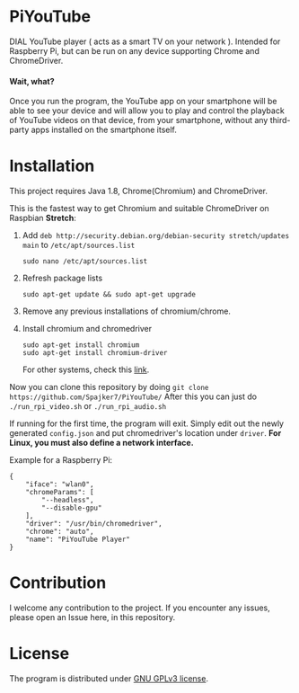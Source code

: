 # PiYouTube
DIAL YouTube player ( acts as a smart TV on your network ). Intended for Raspberry Pi, but can be run on any device supporting Chrome and ChromeDriver.

#### Wait, what?
Once you run the program, the YouTube app on your smartphone will be able to see your device and will allow you to play and control the playback of YouTube videos on that device, from your smartphone, without any third-party apps installed on the smartphone itself.

# Installation
This project requires Java 1.8, Chrome(Chromium) and ChromeDriver.

This is the fastest way to get Chromium and suitable ChromeDriver on Raspbian **Stretch**:
1) Add ```deb http://security.debian.org/debian-security stretch/updates main``` to ```/etc/apt/sources.list```
    ```
    sudo nano /etc/apt/sources.list
    ```
2) Refresh package lists
    ```
    sudo apt-get update && sudo apt-get upgrade
    ```
    
3) Remove any previous installations of chromium/chrome.
4) Install chromium and chromedriver
    ```
    sudo apt-get install chromium
    sudo apt-get install chromium-driver
    ```
   For other systems, check this [link](https://sites.google.com/a/chromium.org/chromedriver/downloads).
   
Now you can clone this repository by doing 
```git clone https://github.com/Spajker7/PiYouTube/```
After this you can just do ```./run_rpi_video.sh``` or ```./run_rpi_audio.sh```

If running for the first time, the program will exit. Simply edit out the newly generated ```config.json``` and put chromedriver's location under ```driver```.
**For Linux, you must also define a network interface.**

Example for a Raspberry Pi:
```
{
    "iface": "wlan0",
    "chromeParams": [
        "--headless",
        "--disable-gpu"
    ],
    "driver": "/usr/bin/chromedriver",
    "chrome": "auto",
    "name": "PiYouTube Player"
}
```

# Contribution

I welcome any contribution to the project. If you encounter any issues, please open an Issue here, in this repository.

# License
The program is distributed under [GNU GPLv3 license](https://www.gnu.org/licenses/gpl-3.0.en.htmlm).
